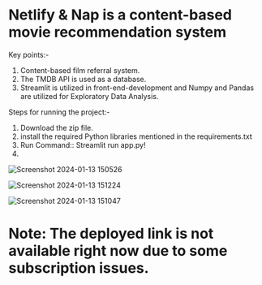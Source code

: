 

# Netlify & Nap is a content-based movie recommendation system 

Key points:-
1. Content-based film referral system.
2. The TMDB API is used as a database.
3. Streamlit is utilized in front-end-development and Numpy and Pandas are utilized for Exploratory Data Analysis.


Steps for running the project:-
1. Download the zip file.
2. install the required Python libraries mentioned in the requirements.txt
3. Run Command:: Streamlit run app.py!
4. 


![Screenshot 2024-01-13 150526](https://github.com/HeyyUmerr/netflix-nap/assets/96136178/08e1e129-8340-4951-8661-a3bb9e5ccbb6)

![Screenshot 2024-01-13 151224](https://github.com/HeyyUmerr/netflix-nap/assets/96136178/1ebe2853-84ea-431a-8905-482b69d81d3b)

![Screenshot 2024-01-13 151047](https://github.com/HeyyUmerr/netflix-nap/assets/96136178/eb16f9a1-209d-4091-8fc0-eae47102871c)
# Note: The deployed link is not available right now due to some subscription issues.
